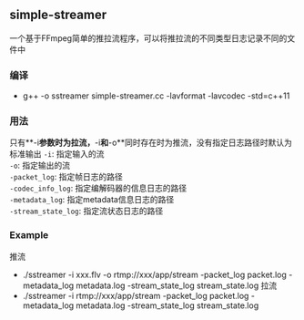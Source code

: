 ## simple-streamer
一个基于FFmpeg简单的推拉流程序，可以将推拉流的不同类型日志记录不同的文件中

### 编译
- g++ -o sstreamer simple-streamer.cc -lavformat -lavcodec -std=c++11

### 用法
只有**-i**参数时为拉流，**-i**和**-o**同时存在时为推流，没有指定日志路径时默认为标准输出
`-i`: 指定输入的流  
`-o`: 指定输出的流  
`-packet_log`: 指定帧日志的路径  
`-codec_info_log`: 指定编解码器的信息日志的路径  
`-metadata_log`: 指定metadata信息日志的路径  
`-stream_state_log`: 指定流状态日志的路径  

### Example
推流
- ./sstreamer -i xxx.flv -o rtmp://xxx/app/stream -packet_log packet.log -metadata_log metadata.log -stream_state_log stream_state.log
拉流
- ./sstreamer -i rtmp://xxx/app/stream -packet_log packet.log -metadata_log metadata.log -stream_state_log stream_state.log